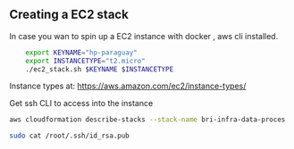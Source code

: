 ## Creating a EC2 stack

In case you wan to spin up a EC2 instance with docker , aws cli installed.

```bash
    export KEYNAME="hp-paraguay"
    export INSTANCETYPE="t2.micro"
    ./ec2_stack.sh $KEYNAME $INSTANCETYPE
```
Instance types at: https://aws.amazon.com/ec2/instance-types/


Get ssh CLI  to access into the instance

```sh
aws cloudformation describe-stacks --stack-name bri-infra-data-proces | jq .Stacks[0].Outputs[0].OutputValue

sudo cat /root/.ssh/id_rsa.pub
```